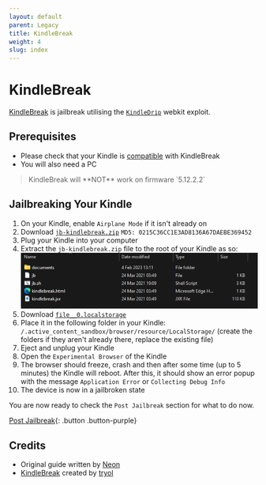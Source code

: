 ```yaml
---
layout: default
parent: Legacy
title: KindleBreak
weight: 4
slug: index
---
```


# KindleBreak
[KindleBreak](https://www.mobileread.com/forums/showthread.php?t=338268) is jailbreak utilising the [`KindleDrip`](https://medium.com/realmodelabs/kindledrip-from-your-kindles-email-address-to-using-your-credit-card-bb93dbfb2a08) webkit exploit.

## Prerequisites
- Please check that your Kindle is [compatible](../kindle-models) with KindleBreak
- You will also need a PC

<blockquote class="warning">
KindleBreak will **NOT** work on firmware `5.12.2.2`
</blockquote>

## Jailbreaking Your Kindle
1. On your Kindle, enable `Airplane Mode` if it isn't already on
2. Download [`jb-kindlebreak.zip`](https://storage.gra.cloud.ovh.net/v1/AUTH_2ac4bfee353948ec8ea7fd1710574097/mr-public/Touch/jb-kindlebreak.zip) `MD5: 0215C36CC1E3AD8136A67DAEBE369452`
3. Plug your Kindle into your computer
4. Extract the `jb-kindlebreak.zip` file to the root of your Kindle as so:
![jb, jb.sh and other files next to the documents folder](KindleBreak-Files.png "Like This")
5. Download [`file__0.localstorage`](./file__0.localstorage)
6. Place it in the following folder in your Kindle: `/.active_content_sandbox/browser/resource/LocalStorage/` (create the folders if they aren't already there, replace the existing file)
7. Eject and unplug your Kindle
8. Open the `Experimental Browser` of the Kindle
9. The browser should freeze, crash and then after some time (up to 5 minutes) the Kindle will reboot. After this, it should show an error popup with the message `Application Error` or `Collecting Debug Info`
10. The device is now in a jailbroken state

You are now ready to check the `Post Jailbreak` section for what to do now.

[Post Jailbreak](../../post-jailbreak/){: .button .button-purple}

## Credits
- Original guide written by [Neon](https://www.mobileread.com/forums/member.php?u=329187)
- [KindleBreak](https://www.mobileread.com/forums/showthread.php?t=338268) created by [tryol](https://www.mobileread.com/forums/member.php?u=317940)